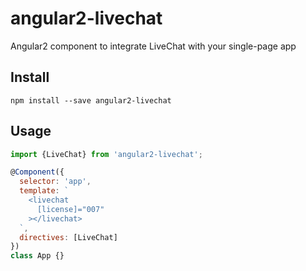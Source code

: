 # angular2-livechat
Angular2 component to integrate LiveChat with your single-page app

## Install
```
npm install --save angular2-livechat
```

## Usage
```js
import {LiveChat} from 'angular2-livechat';

@Component({
  selector: 'app',
  template: `
    <livechat
      [license]="007"        
    ></livechat>
  `,
  directives: [LiveChat]  
})
class App {}
```
